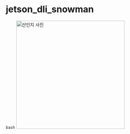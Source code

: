 # jetson_dli_snowman

``` bash ```
<img width="341" alt="산인지 사진" src="https://github.com/user-attachments/assets/672157bf-d31a-4bb6-b349-41d23cd8ccaf">
